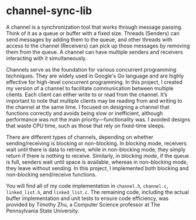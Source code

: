 # channel-sync-lib
A channel is a synchronization tool that works through message passing. Think of it as a queue or buffer with a fixed size. Threads (Senders) can send messages by adding them to the queue, and other threads with access to the channel (Receivers) can pick up those messages by removing them from the queue. A channel can have multiple senders and receivers interacting with it simultaneously.

Channels serve as the foundation for various concurrent programming techniques. They are widely used in Google's Go language and are highly effective for high-level concurrent programming. In this project, I created my version of a channel to facilitate communication between multiple clients. Each client can either write to or read from the channel. It’s important to note that multiple clients may be reading from and writing to the channel at the same time. I focused on designing a channel that functions correctly and avoids being slow or inefficient, although performance was not the main priority—functionality was. I avoided designs that waste CPU time, such as those that rely on fixed-time sleeps.

There are different types of channels, depending on whether sending/receiving is blocking or non-blocking. In blocking mode, receivers wait until there is data to retrieve, while in non-blocking mode, they simply return if there is nothing to receive. Similarly, in blocking mode, if the queue is full, senders wait until space is available, whereas in non-blocking mode, they leave without sending. In this project, I implemented both blocking and non-blocking send/receive functions.

You will find all of my code implementation in `channel.h`, `channel.c`, `linked_list.h`, and `linked_list.c`. The remaining code, including the actual buffer implementation and unit tests to ensure code efficiency, was provided by Timothy Zhu, a Computer Science professor at The Pennsylvania State University.
